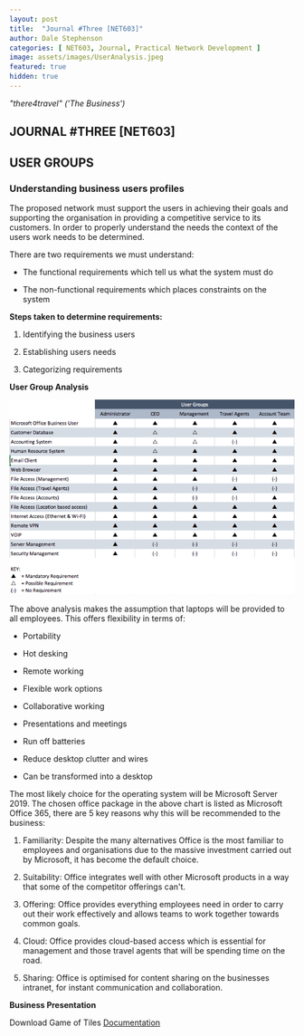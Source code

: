 ```yaml
---
layout: post
title:  "Journal #Three [NET603]"
author: Dale Stephenson
categories: [ NET603, Journal, Practical Network Development ]
image: assets/images/UserAnalysis.jpeg
featured: true
hidden: true
---
```

<i>"there4travel" ('The Business')</i>

<h2>JOURNAL #THREE [NET603]</h2>

<h2>USER GROUPS</h2>

<h3>Understanding business users profiles</h3>

The proposed network must support the users in achieving their goals and supporting the organisation in providing a competitive service to its customers. In order to properly understand the needs the context of the users work needs to be determined.

There are two requirements we must understand:

- The functional requirements which tell us what the system must do

- The non-functional requirements which places constraints on the system

<b>Steps taken to determine requirements:</b>

1. Identifying the business users

2. Establishing users needs 

3. Categorizing requirements 

<b>User Group Analysis</b>

<img src="/assets/images/UserAnalysis.png" alt="Business User Analysis"><br>

The above analysis makes the assumption that laptops will be provided to all employees. This offers flexibility in terms of:

- Portability 

- Hot desking

- Remote working

- Flexible work options

- Collaborative working 

- Presentations and meetings

- Run off batteries

- Reduce desktop clutter and wires

- Can be transformed into a desktop 

The most likely choice for the operating system will be Microsoft Server 2019. The chosen office package in the above chart is listed as Microsoft Office 365, there are 5 key reasons why this will be recommended to the business:

1. Familiarity: Despite the many alternatives Office is the most familiar to employees and organisations due to the massive investment carried out by Microsoft, it has become the default choice.

2. Suitability: Office integrates well with other Microsoft products in a way that some of the competitor offerings can't. 

3. Offering: Office provides everything employees need in order to carry out their work effectively and allows teams to work together towards common goals. 

4. Cloud: Office provides cloud-based access which is essential for management and those travel agents that will be spending time on the road.

5. Sharing: Office is optimised for content sharing on the businesses intranet, for instant communication and collaboration. 

<b>Business Presentation</b>

<object data="/assets/docs/BP_NET603.pdf" type="application/pdf" width="100%" height="625px">
  <p>Download Game of Tiles <a href="assets/docs/BP_NET603.pdf">Documentation</a></p>
</object>
